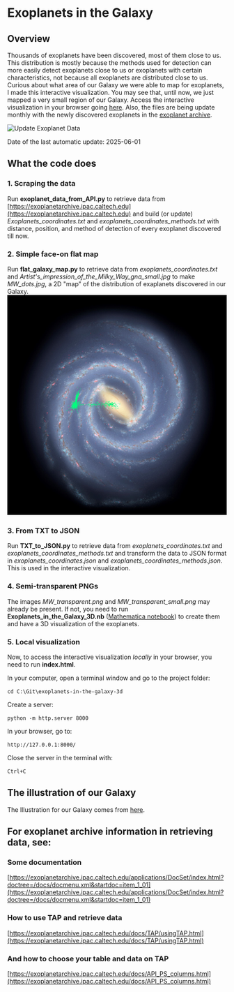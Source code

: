 # Exoplanets in the Galaxy

## Overview
Thousands of exoplanets have been discovered, most of them close to us. This distribution is mostly because the methods used for detection can more easily detect exoplanets close to us or exoplanets with certain characteristics, not because all exoplanets are distributed close to us. Curious about what area of our Galaxy we were able to map for exoplanets, I made this interactive visualization. You may see that, until now, we just mapped a very small region of our Galaxy.
Access the interactive visualization in your browser going [here](https://ferdesmello.github.io/exoplanets-in-the-galaxy-3d/). Also, the files are being update monthly with the newly discovered exoplanets in the [exoplanet archive](https://exoplanetarchive.ipac.caltech.edu/). 

![Update Exoplanet Data](https://github.com/your-username/your-repo-name/actions/workflows/your-workflow-file.yml/badge.svg)

Date of the last automatic update: <!--LAST_UPDATE-->2025-06-01<!--END_LAST_UPDATE-->

## What the code does

### 1. Scraping the data
Run **exoplanet_data_from_API.py** to retrieve data from [https://exoplanetarchive.ipac.caltech.edu](https://exoplanetarchive.ipac.caltech.edu) and build (or update) _Exoplanets_coordinates.txt_ and _exoplanets_coordinates_methods.txt_ with distance, position, and method of detection of every exoplanet discovered till now.

### 2. Simple face-on flat map
Run **flat_galaxy_map.py** to retrieve data from _exoplanets_coordinates.txt_ and _Artist's_impression_of_the_Milky_Way_gna_small.jpg_ to make _MW_dots.jpg_, a 2D "map" of the distribution of exaplanets discovered in our Galaxy.
![Representation of the positions of the discovered exoplanets in our Galaxy.](/MW_dots.jpg)

### 3. From TXT to JSON
Run **TXT_to_JSON.py** to retrieve data from _exoplanets_coordinates.txt_ and _exoplanets_coordinates_methods.txt_ and transform the data to JSON format in _exoplanets_coordinates.json_ and _exoplanets_coordinates_methods.json_. This is used in the interactive visualization.

### 4. Semi-transparent PNGs
The images _MW_transparent.png_ and _MW_transparent_small.png_ may already be present. If not, you need to run **Exoplanets_in_the_Galaxy_3D.nb** ([Mathematica notebook](https://www.wolfram.com/notebooks/)) to create them and have a 3D visualization of the exoplanets.

### 5. Local visualization
Now, to access the interactive visualization _locally_ in your browser, you need to run **index.html**.

In your computer, open a terminal window and go to the project folder:
```console
cd C:\Git\exoplanets-in-the-galaxy-3d
```
Create a server:
```console
python -m http.server 8000
```
In your browser, go to:
```console
http://127.0.0.1:8000/
```
Close the server in the terminal with:
```console
Ctrl+C
```

## The illustration of our Galaxy
The Illustration for our Galaxy comes from [here](https://www.eso.org/public/images/eso1339g/).

## For exoplanet archive information in retrieving data, see:
### Some documentation
[https://exoplanetarchive.ipac.caltech.edu/applications/DocSet/index.html?doctree=/docs/docmenu.xml&startdoc=item_1_01](https://exoplanetarchive.ipac.caltech.edu/applications/DocSet/index.html?doctree=/docs/docmenu.xml&startdoc=item_1_01)
### How to use TAP and retrieve data
[https://exoplanetarchive.ipac.caltech.edu/docs/TAP/usingTAP.html](https://exoplanetarchive.ipac.caltech.edu/docs/TAP/usingTAP.html)
### And how to choose your table and data on TAP
[https://exoplanetarchive.ipac.caltech.edu/docs/API_PS_columns.html](https://exoplanetarchive.ipac.caltech.edu/docs/API_PS_columns.html)
